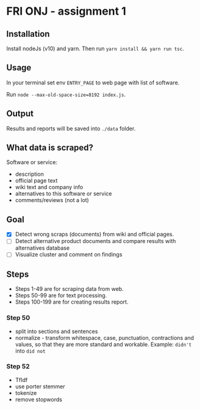 # FRI ONJ - assignment 1 

## Installation
Install nodeJs (v10) and yarn. Then run `yarn install && yarn run tsc`.

## Usage
In your terminal set env `ENTRY_PAGE` to web page with list of software.

Run `node --max-old-space-size=8192 index.js`. 

## Output
Results and reports will be saved into `./data` folder.

## What data is scraped?
Software or service:
- description
- official page text
- wiki text and company info
- alternatives to this software or service
- comments/reviews (not a lot)

## Goal
-[x] Detect wrong scraps (documents) from wiki and official pages. 
-[ ] Detect alternative product documents and compare results with alternatives database
-[ ] Visualize cluster and comment on findings

## Steps
- Steps 1-49 are for scraping data from web.
- Steps 50-99 are for text processing.
- Steps 100-199 are for creating results report.

### Step 50
- split into sections and sentences
- normalize - transform whitespace, case, punctuation, contractions and values, so that they are more standard and workable. Example: `didn't` into `did not`

### Step 52
- TfIdf
- use porter stemmer
- tokenize
- remove stopwords